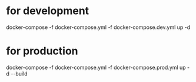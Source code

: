 # for development
docker-compose -f docker-compose.yml -f docker-compose.dev.yml up -d

# for production
docker-compose -f docker-compose.yml -f docker-compose.prod.yml up -d --build
